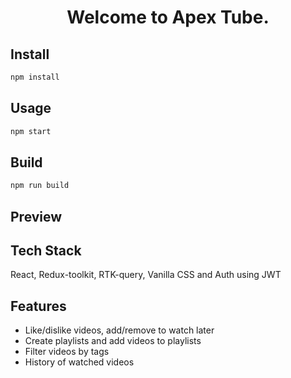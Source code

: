 <h1 align="center">Welcome to Apex Tube. </h1>
<p>
</p>

## Install

```sh
npm install
```
## Usage

```sh
npm start
```
## Build

```sh
npm run build
```

## Preview




## Tech Stack
React, Redux-toolkit, RTK-query, Vanilla CSS and Auth using JWT


## Features
<ul>
  <li>Like/dislike videos, add/remove to watch later</li>
    <li>Create playlists and add videos to playlists</li>
    <li>Filter videos by tags</li>
    <li>History of watched videos</li>

  
</ul>
